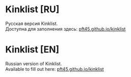 # Kinklist [RU]

Русская версия Kinklist. 
<br>
Доступна для заполнения здесь: [pft45.github.io/kinklist](https://pft45.github.io/kinklist/)

# Kinklist [EN]

Russian version of Kinklist. 
<br>
Available to fill out here: [pft45.github.io/kinklist](https://pft45.github.io/kinklist/)
